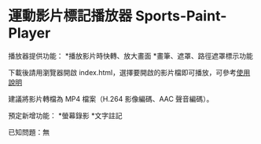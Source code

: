 # 運動影片標記播放器 Sports-Paint-Player

播放器提供功能：
*播放影片時快轉、放大畫面
*畫筆、遮罩、路徑遮罩標示功能

下載後請用瀏覽器開啟 index.html，選擇要開啟的影片檔即可播放，可參考[使用說明](https://github.com/ottokang/Sports-Paint-Player/wiki/%E4%BD%BF%E7%94%A8%E8%AA%AA%E6%98%8E "運動影片標記播放器使用說明")

建議將影片轉檔為 MP4 檔案（H.264 影像編碼、AAC 聲音編碼）。

預定新增功能：
*螢幕錄影
*文字註記

已知問題：無
